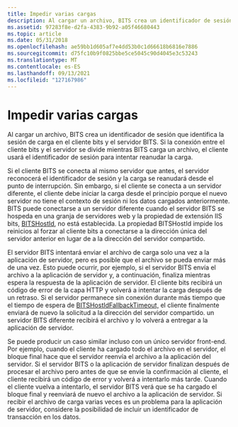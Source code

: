 ```yaml
---
title: Impedir varias cargas
description: Al cargar un archivo, BITS crea un identificador de sesión que identifica la sesión de carga en el cliente bits y el servidor BITS.
ms.assetid: 97283f8e-d2fa-4383-9b92-a05f46680443
ms.topic: article
ms.date: 05/31/2018
ms.openlocfilehash: ae59bb1d605af7e4dd53b0c1d66618b6816e7886
ms.sourcegitcommit: d75fc10b9f0825bbe5ce5045c90d4045e3c53243
ms.translationtype: MT
ms.contentlocale: es-ES
ms.lasthandoff: 09/13/2021
ms.locfileid: "127167986"
---
```

# <a name="preventing-multiple-uploads"></a>Impedir varias cargas

Al cargar un archivo, BITS crea un identificador de sesión que identifica la sesión de carga en el cliente bits y el servidor BITS. Si la conexión entre el cliente bits y el servidor se divide mientras BITS carga un archivo, el cliente usará el identificador de sesión para intentar reanudar la carga.

Si el cliente BITS se conecta al mismo servidor que antes, el servidor reconocerá el identificador de sesión y la carga se reanudará desde el punto de interrupción. Sin embargo, si el cliente se conecta a un servidor diferente, el cliente debe iniciar la carga desde el principio porque el nuevo servidor no tiene el contexto de sesión ni los datos cargados anteriormente. BITS puede conectarse a un servidor diferente cuando el servidor BITS se hospeda en una granja de servidores web y la propiedad de extensión IIS bits, [BITSHostId](bits-iis-extension-properties.md), no está establecida. La propiedad BITSHostId impide los reinicios al forzar al cliente bits a conectarse a la dirección única del servidor anterior en lugar de a la dirección del servidor compartido.

El servidor BITS intentará enviar el archivo de carga solo una vez a la aplicación de servidor, pero es posible que el archivo se pueda enviar más de una vez. Esto puede ocurrir, por ejemplo, si el servidor BITS envía el archivo a la aplicación de servidor y, a continuación, finaliza mientras espera la respuesta de la aplicación de servidor. El cliente bits recibirá un código de error de la capa HTTP y volverá a intentar la carga después de un retraso. Si el servidor permanece sin conexión durante más tiempo que el tiempo de espera de [BITSHostIdFallbackTimeout,](bits-iis-extension-properties.md) el cliente finalmente enviará de nuevo la solicitud a la dirección del servidor compartido. un servidor BITS diferente recibirá el archivo y lo volverá a entregar a la aplicación de servidor.

Se puede producir un caso similar incluso con un único servidor front-end. Por ejemplo, cuando el cliente ha cargado todo el archivo en el servidor, el bloque final hace que el servidor reenvía el archivo a la aplicación del servidor. Si el servidor BITS o la aplicación de servidor finalizan después de procesar el archivo pero antes de que se envíe la confirmación al cliente, el cliente recibirá un código de error y volverá a intentarlo más tarde. Cuando el cliente vuelva a intentarlo, el servidor BITS verá que se ha cargado el bloque final y reenviará de nuevo el archivo a la aplicación de servidor. Si recibir el archivo de carga varias veces es un problema para la aplicación de servidor, considere la posibilidad de incluir un identificador de transacción en los datos.

 

 




